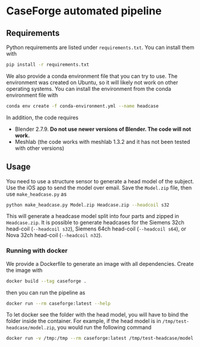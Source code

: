 # CaseForge automated pipeline

## Requirements

Python requirements are listed under `requirements.txt`. You can install them with

```bash
pip install -r requirements.txt
```

We also provide a conda environment file that you can try to use. The
environment was created on Ubuntu, so it will likely not work on other
operating systems. You can install the environment from the conda environment
file with

```bash
conda env create -f conda-environment.yml --name headcase
```

In addition, the code requires

- Blender 2.7.9. **Do not use newer versions of Blender. The code will not work.**
- Meshlab (the code works with meshlab 1.3.2 and it has not been tested with other versions)

## Usage

You need to use a structure sensor to generate a head model of the subject. Use the iOS app to send the model over email. Save the `Model.zip` file, then use `make_headcase.py` as

```bash
python make_headcase.py Model.zip Headcase.zip --headcoil s32
```

This will generate a headcase model split into four parts and zipped in `Headcase.zip`. It is possible to generate headcases for the Siemens 32ch head-coil (`--headcoil s32`), Siemens 64ch head-coil (`--headcoil s64`), or Nova 32ch head-coil (`--headcoil n32`).

### Running with docker

We provide a Dockerfile to generate an image with all dependencies. Create the image with

```bash
docker build --tag caseforge .
```

then you can run the pipeline as

```bash
docker run --rm caseforge:latest --help
```

To let docker see the folder with the head model, you will have to bind the folder inside the container. For example, if the head model is in `/tmp/test-headcase/model.zip`, you would run the following command

```bash
docker run -v /tmp:/tmp --rm caseforge:latest /tmp/test-headcase/model.zip /tmp/test-headcase/case.zip
```
